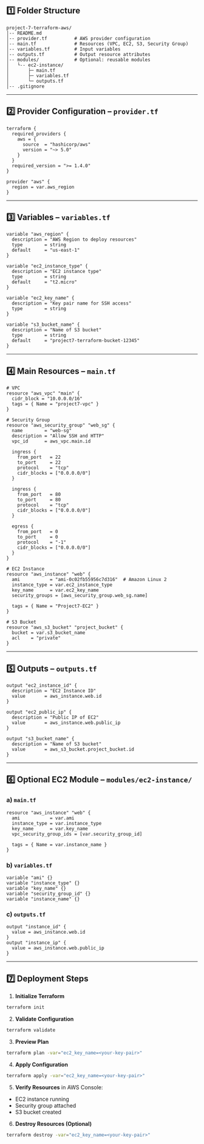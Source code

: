 ## 1️⃣ Folder Structure

```
project-7-terraform-aws/
│-- README.md
│-- provider.tf          # AWS provider configuration
│-- main.tf              # Resources (VPC, EC2, S3, Security Group)
│-- variables.tf         # Input variables
│-- outputs.tf           # Output resource attributes
│-- modules/             # Optional: reusable modules
│   └-- ec2-instance/
│       ├─ main.tf
│       ├─ variables.tf
│       └─ outputs.tf
│-- .gitignore
```

---

## 2️⃣ Provider Configuration – `provider.tf`

```hcl
terraform {
  required_providers {
    aws = {
      source  = "hashicorp/aws"
      version = "~> 5.0"
    }
  }
  required_version = ">= 1.4.0"
}

provider "aws" {
  region = var.aws_region
}
```

---

## 3️⃣ Variables – `variables.tf`

```hcl
variable "aws_region" {
  description = "AWS Region to deploy resources"
  type        = string
  default     = "us-east-1"
}

variable "ec2_instance_type" {
  description = "EC2 instance type"
  type        = string
  default     = "t2.micro"
}

variable "ec2_key_name" {
  description = "Key pair name for SSH access"
  type        = string
}

variable "s3_bucket_name" {
  description = "Name of S3 bucket"
  type        = string
  default     = "project7-terraform-bucket-12345"
}
```

---

## 4️⃣ Main Resources – `main.tf`

```hcl
# VPC
resource "aws_vpc" "main" {
  cidr_block = "10.0.0.0/16"
  tags = { Name = "project7-vpc" }
}

# Security Group
resource "aws_security_group" "web_sg" {
  name        = "web-sg"
  description = "Allow SSH and HTTP"
  vpc_id      = aws_vpc.main.id

  ingress {
    from_port   = 22
    to_port     = 22
    protocol    = "tcp"
    cidr_blocks = ["0.0.0.0/0"]
  }

  ingress {
    from_port   = 80
    to_port     = 80
    protocol    = "tcp"
    cidr_blocks = ["0.0.0.0/0"]
  }

  egress {
    from_port   = 0
    to_port     = 0
    protocol    = "-1"
    cidr_blocks = ["0.0.0.0/0"]
  }
}

# EC2 Instance
resource "aws_instance" "web" {
  ami           = "ami-0c02fb55956c7d316"  # Amazon Linux 2
  instance_type = var.ec2_instance_type
  key_name      = var.ec2_key_name
  security_groups = [aws_security_group.web_sg.name]

  tags = { Name = "Project7-EC2" }
}

# S3 Bucket
resource "aws_s3_bucket" "project_bucket" {
  bucket = var.s3_bucket_name
  acl    = "private"
}
```

---

## 5️⃣ Outputs – `outputs.tf`

```hcl
output "ec2_instance_id" {
  description = "EC2 Instance ID"
  value       = aws_instance.web.id
}

output "ec2_public_ip" {
  description = "Public IP of EC2"
  value       = aws_instance.web.public_ip
}

output "s3_bucket_name" {
  description = "Name of S3 bucket"
  value       = aws_s3_bucket.project_bucket.id
}
```

---

## 6️⃣ Optional EC2 Module – `modules/ec2-instance/`

### a) `main.tf`

```hcl
resource "aws_instance" "web" {
  ami           = var.ami
  instance_type = var.instance_type
  key_name      = var.key_name
  vpc_security_group_ids = [var.security_group_id]

  tags = { Name = var.instance_name }
}
```

### b) `variables.tf`

```hcl
variable "ami" {}
variable "instance_type" {}
variable "key_name" {}
variable "security_group_id" {}
variable "instance_name" {}
```

### c) `outputs.tf`

```hcl
output "instance_id" {
  value = aws_instance.web.id
}
output "instance_ip" {
  value = aws_instance.web.public_ip
}
```

---

## 7️⃣ Deployment Steps

1. **Initialize Terraform**

```bash
terraform init
```

2. **Validate Configuration**

```bash
terraform validate
```

3. **Preview Plan**

```bash
terraform plan -var="ec2_key_name=<your-key-pair>"
```

4. **Apply Configuration**

```bash
terraform apply -var="ec2_key_name=<your-key-pair>"
```

5. **Verify Resources** in AWS Console:

* EC2 instance running
* Security group attached
* S3 bucket created

6. **Destroy Resources (Optional)**

```bash
terraform destroy -var="ec2_key_name=<your-key-pair>"
```


